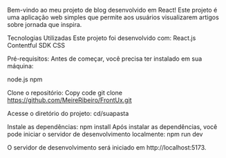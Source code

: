 Bem-vindo ao meu projeto de blog desenvolvido em React! 
Este projeto é uma aplicação web simples que permite aos usuários visualizarem artigos sobre jornada que inspira.

Tecnologias Utilizadas
Este projeto foi desenvolvido com:
React.js
Contentful SDK
CSS 

Pré-requisitos:
Antes de começar, você precisa ter instalado em sua máquina:

node.js
npm 

Clone o repositório:
Copy code
git clone https://github.com/MeireRibeiro/FrontUx.git


Acesse o diretório do projeto:
cd/suapasta

Instale as dependências:
npm install
Após instalar as dependências, você pode iniciar o servidor de desenvolvimento localmente:
npm run dev

O servidor de desenvolvimento será iniciado em http://localhost:5173.
